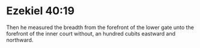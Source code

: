 # Ezekiel 40:19

Then he measured the breadth from the forefront of the lower gate unto the forefront of the inner court without, an hundred cubits eastward and northward.